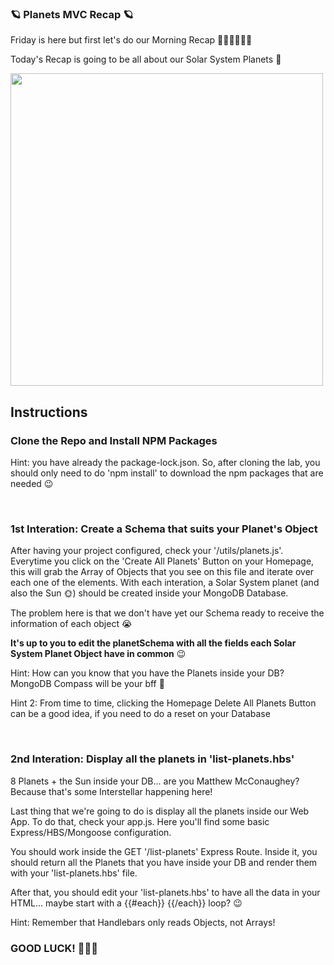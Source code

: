 ### 🪐 Planets MVC Recap 🪐

Friday is here but first let's do our Morning Recap 🤸‍♂️🤸‍♂🤸‍♂

Today's Recap is going to be all about our Solar System Planets 🚀

<img width="500" height="500" src="https://i.pinimg.com/originals/82/73/1c/82731cd69bc7c8ad339d88eabed303f3.gif"/>

## Instructions

### Clone the Repo and Install NPM Packages

Hint: you have already the package-lock.json. So, after cloning the lab, you should only need to do 'npm install' to download the npm packages that are needed 😉

<br>

### 1st Interation: Create a Schema that suits your Planet's Object

After having your project configured, check your '/utils/planets.js'. Everytime you click on the 'Create All Planets' Button on your Homepage, this will grab the Array of Objects that you see on this file and iterate over each one of the elements. With each interation, a Solar System planet (and also the Sun 🌞) should be created inside your MongoDB Database. 

The problem here is that we don't have yet our Schema ready to receive the information of each object 😭

<b>It's up to you to edit the planetSchema with all the fields each Solar System Planet Object have in common</b> 😉

Hint: How can you know that you have the Planets inside your DB? MongoDB Compass will be your bff 🚀

Hint 2: From time to time, clicking the Homepage Delete All Planets Button can be a good idea, if you need to do a reset on your Database

<br>

### 2nd Interation: Display all the planets in 'list-planets.hbs'

8 Planets + the Sun inside your DB... are you Matthew McConaughey? Because that's some Interstellar happening here! 

Last thing that we're going to do is display all the planets inside our Web App. To do that, check your app.js. Here you'll find some basic Express/HBS/Mongoose configuration. 

You should work inside the GET '/list-planets' Express Route. Inside it, you should return all the Planets that you have inside your DB and render them with your 'list-planets.hbs' file. 

After that, you should edit your 'list-planets.hbs' to have all the data in your HTML... maybe start with a {{#each}} {{/each}} loop? 😉

Hint: Remember that Handlebars only reads Objects, not Arrays!


### GOOD LUCK! 🎉🎉🎉

<br>
